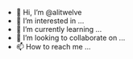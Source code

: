 - 👋 Hi, I’m @alitwelve
- 👀 I’m interested in ...
- 🌱 I’m currently learning ...
- 💞️ I’m looking to collaborate on ...
- 📫 How to reach me ...

<!---
alitwelve/alitwelve is a ✨ special ✨ repository because its `README.md` (this file) appears on your GitHub profile.
You can click the Preview link to take a look at your changes.
--->
